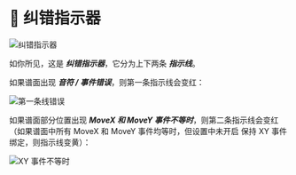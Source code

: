 # 🌟 纠错指示器

![纠错指示器](/assets/imgs/contents/纠错指示器.avif)

如你所见，这是 ***纠错指示器***，它分为上下两条 ***指示线***。

如果谱面出现 ***音符 / 事件错误***，则第一条指示线会变红：

![第一条线错误](/assets/imgs/contents/第一条线错误.avif)

如果谱面部分位置出现 ***MoveX 和 MoveY 事件不等时***，则第二条指示线会变红（如果谱面中所有 MoveX 和 MoveY 事件均等时，但设置中未开启 保持 XY 事件绑定，则指示线变黄）：

![XY 事件不等时](/assets/imgs/contents/XY事件不等时.avif)
